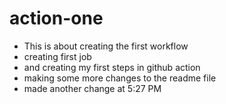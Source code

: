 # action-one

- This is about creating the first workflow
- creating first job
- and creating my first steps in github action
- making some more changes to the readme file
- made another change at 5:27 PM